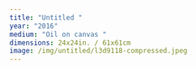 ```yaml
---
title: "Untitled "
year: "2016"
medium: "Oil on canvas "
dimensions: 24x24in. / 61x61cm
image: /img/untitled/l3d9118-compressed.jpeg
---
```




